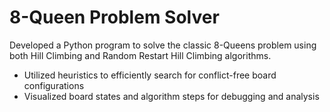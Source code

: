 # 8-Queen Problem Solver

Developed a Python program to solve the classic 8-Queens problem using both Hill Climbing and Random Restart Hill Climbing algorithms.

- Utilized heuristics to efficiently search for conflict-free board configurations
- Visualized board states and algorithm steps for debugging and analysis
